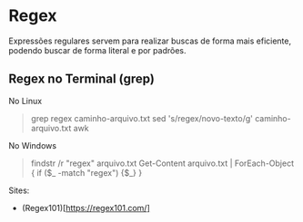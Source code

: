 # Regex 
Expressões regulares servem para realizar buscas de forma mais eficiente, podendo buscar de forma literal e por padrões.

## Regex no Terminal (grep)

No Linux
> grep regex caminho-arquivo.txt
> sed 's/regex/novo-texto/g' caminho-arquivo.txt
> awk

No Windows
> findstr /r "regex" arquivo.txt
> Get-Content arquivo.txt | ForEach-Object { if ($_ -match "regex") {$_} }

Sites:
- (Regex101)[https://regex101.com/]

